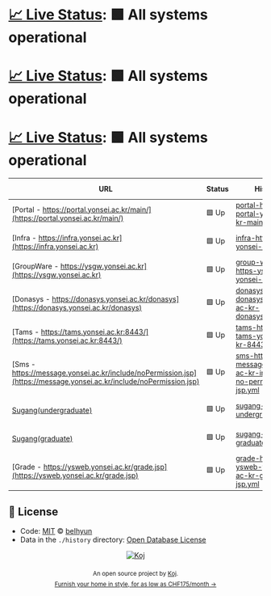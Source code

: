 # [📈 Live Status](https://belhyun.github.io/yonsei-upptime/): <!--live status--> **🟩 All systems operational**

# [📈 Live Status](https://belhyun.github.io/yonsei-upptime/): <!--live status--> **🟩 All systems operational**

# [📈 Live Status](https://belhyun.github.io/yonsei-upptime/): <!--live status--> **🟩 All systems operational**

<!--start: status pages-->
<!-- This summary is generated by Upptime (https://github.com/upptime/upptime) -->
<!-- Do not edit this manually, your changes will be overwritten -->

| URL                                                                                                                  | Status | History                                                                                                                                                                                       | Response Time                                                                                                                 | Uptime                                                                                                                                                                                                                                                                                                                         |
| -------------------------------------------------------------------------------------------------------------------- | ------ | --------------------------------------------------------------------------------------------------------------------------------------------------------------------------------------------- | ----------------------------------------------------------------------------------------------------------------------------- | ------------------------------------------------------------------------------------------------------------------------------------------------------------------------------------------------------------------------------------------------------------------------------------------------------------------------------ |
| [Portal - https://portal.yonsei.ac.kr/main/](https://portal.yonsei.ac.kr/main/)                                      | 🟩 Up  | [portal-https-portal-yonsei-ac-kr-main.yml](https://github.com/belhyun/yonsei-upptime/commits/master/history/portal-https-portal-yonsei-ac-kr-main.yml)                                       | <img alt="Response time graph" src="./graphs/portal-https-portal-yonsei-ac-kr-main.png" height="20"> 2059ms                   | [![Uptime 100.00%](https://img.shields.io/endpoint?url=https%3A%2F%2Fraw.githubusercontent.com%2Fbelhyun%2Fyonsei-upptime%2Fmaster%2Fapi%2Fportal-https-portal-yonsei-ac-kr-main%2Fuptime.json)](https://belhyun.github.io/yonsei-upptime/history/portal-https-portal-yonsei-ac-kr-main)                                       |
| [Infra - https://infra.yonsei.ac.kr](https://infra.yonsei.ac.kr)                                                     | 🟩 Up  | [infra-https-infra-yonsei-ac-kr.yml](https://github.com/belhyun/yonsei-upptime/commits/master/history/infra-https-infra-yonsei-ac-kr.yml)                                                     | <img alt="Response time graph" src="./graphs/infra-https-infra-yonsei-ac-kr.png" height="20"> 1272ms                          | [![Uptime 100.00%](https://img.shields.io/endpoint?url=https%3A%2F%2Fraw.githubusercontent.com%2Fbelhyun%2Fyonsei-upptime%2Fmaster%2Fapi%2Finfra-https-infra-yonsei-ac-kr%2Fuptime.json)](https://belhyun.github.io/yonsei-upptime/history/infra-https-infra-yonsei-ac-kr)                                                     |
| [GroupWare - https://ysgw.yonsei.ac.kr](https://ysgw.yonsei.ac.kr)                                                   | 🟩 Up  | [group-ware-https-ysgw-yonsei-ac-kr.yml](https://github.com/belhyun/yonsei-upptime/commits/master/history/group-ware-https-ysgw-yonsei-ac-kr.yml)                                             | <img alt="Response time graph" src="./graphs/group-ware-https-ysgw-yonsei-ac-kr.png" height="20"> 1165ms                      | [![Uptime 100.00%](https://img.shields.io/endpoint?url=https%3A%2F%2Fraw.githubusercontent.com%2Fbelhyun%2Fyonsei-upptime%2Fmaster%2Fapi%2Fgroup-ware-https-ysgw-yonsei-ac-kr%2Fuptime.json)](https://belhyun.github.io/yonsei-upptime/history/group-ware-https-ysgw-yonsei-ac-kr)                                             |
| [Donasys - https://donasys.yonsei.ac.kr/donasys](https://donasys.yonsei.ac.kr/donasys)                               | 🟩 Up  | [donasys-https-donasys-yonsei-ac-kr-donasys.yml](https://github.com/belhyun/yonsei-upptime/commits/master/history/donasys-https-donasys-yonsei-ac-kr-donasys.yml)                             | <img alt="Response time graph" src="./graphs/donasys-https-donasys-yonsei-ac-kr-donasys.png" height="20"> 1341ms              | [![Uptime 100.00%](https://img.shields.io/endpoint?url=https%3A%2F%2Fraw.githubusercontent.com%2Fbelhyun%2Fyonsei-upptime%2Fmaster%2Fapi%2Fdonasys-https-donasys-yonsei-ac-kr-donasys%2Fuptime.json)](https://belhyun.github.io/yonsei-upptime/history/donasys-https-donasys-yonsei-ac-kr-donasys)                             |
| [Tams - https://tams.yonsei.ac.kr:8443/](https://tams.yonsei.ac.kr:8443/)                                            | 🟩 Up  | [tams-https-tams-yonsei-ac-kr-8443.yml](https://github.com/belhyun/yonsei-upptime/commits/master/history/tams-https-tams-yonsei-ac-kr-8443.yml)                                               | <img alt="Response time graph" src="./graphs/tams-https-tams-yonsei-ac-kr-8443.png" height="20"> 1119ms                       | [![Uptime 100.00%](https://img.shields.io/endpoint?url=https%3A%2F%2Fraw.githubusercontent.com%2Fbelhyun%2Fyonsei-upptime%2Fmaster%2Fapi%2Ftams-https-tams-yonsei-ac-kr-8443%2Fuptime.json)](https://belhyun.github.io/yonsei-upptime/history/tams-https-tams-yonsei-ac-kr-8443)                                               |
| [Sms - https://message.yonsei.ac.kr/include/noPermission.jsp](https://message.yonsei.ac.kr/include/noPermission.jsp) | 🟩 Up  | [sms-https-message-yonsei-ac-kr-include-no-permission-jsp.yml](https://github.com/belhyun/yonsei-upptime/commits/master/history/sms-https-message-yonsei-ac-kr-include-no-permission-jsp.yml) | <img alt="Response time graph" src="./graphs/sms-https-message-yonsei-ac-kr-include-no-permission-jsp.png" height="20"> 966ms | [![Uptime 100.00%](https://img.shields.io/endpoint?url=https%3A%2F%2Fraw.githubusercontent.com%2Fbelhyun%2Fyonsei-upptime%2Fmaster%2Fapi%2Fsms-https-message-yonsei-ac-kr-include-no-permission-jsp%2Fuptime.json)](https://belhyun.github.io/yonsei-upptime/history/sms-https-message-yonsei-ac-kr-include-no-permission-jsp) |
| [Sugang(undergraduate)](https://ysweb.yonsei.ac.kr/websquare/websquare.jsp?w2xPath=/wq/login/hakbu_login.xml)        | 🟩 Up  | [sugang-undergraduate.yml](https://github.com/belhyun/yonsei-upptime/commits/master/history/sugang-undergraduate.yml)                                                                         | <img alt="Response time graph" src="./graphs/sugang-undergraduate.png" height="20"> 975ms                                     | [![Uptime 100.00%](https://img.shields.io/endpoint?url=https%3A%2F%2Fraw.githubusercontent.com%2Fbelhyun%2Fyonsei-upptime%2Fmaster%2Fapi%2Fsugang-undergraduate%2Fuptime.json)](https://belhyun.github.io/yonsei-upptime/history/sugang-undergraduate)                                                                         |
| [Sugang(graduate)](https://ysweb.yonsei.ac.kr/graduate.jsp)                                                          | 🟩 Up  | [sugang-graduate.yml](https://github.com/belhyun/yonsei-upptime/commits/master/history/sugang-graduate.yml)                                                                                   | <img alt="Response time graph" src="./graphs/sugang-graduate.png" height="20"> 148ms                                          | [![Uptime 100.00%](https://img.shields.io/endpoint?url=https%3A%2F%2Fraw.githubusercontent.com%2Fbelhyun%2Fyonsei-upptime%2Fmaster%2Fapi%2Fsugang-graduate%2Fuptime.json)](https://belhyun.github.io/yonsei-upptime/history/sugang-graduate)                                                                                   |
| [Grade - https://ysweb.yonsei.ac.kr/grade.jsp](https://ysweb.yonsei.ac.kr/grade.jsp)                                 | 🟩 Up  | [grade-https-ysweb-yonsei-ac-kr-grade-jsp.yml](https://github.com/belhyun/yonsei-upptime/commits/master/history/grade-https-ysweb-yonsei-ac-kr-grade-jsp.yml)                                 | <img alt="Response time graph" src="./graphs/grade-https-ysweb-yonsei-ac-kr-grade-jsp.png" height="20"> 148ms                 | [![Uptime 100.00%](https://img.shields.io/endpoint?url=https%3A%2F%2Fraw.githubusercontent.com%2Fbelhyun%2Fyonsei-upptime%2Fmaster%2Fapi%2Fgrade-https-ysweb-yonsei-ac-kr-grade-jsp%2Fuptime.json)](https://belhyun.github.io/yonsei-upptime/history/grade-https-ysweb-yonsei-ac-kr-grade-jsp)                                 |

<!--end: status pages-->

## 📄 License

- Code: [MIT](./LICENSE) © [belhyun](http://belhyun.blogspot.com)
- Data in the `./history` directory: [Open Database License](https://opendatacommons.org/licenses/odbl/1-0/)

<p align="center">
  <a href="https://koj.co">
    <img width="44" alt="Koj" src="https://kojcdn.com/v1598284251/website-v2/koj-github-footer_m089ze.svg">
  </a>
</p>
<p align="center">
  <sub>An open source project by <a href="https://koj.co">Koj</a>. <br> <a href="https://koj.co">Furnish your home in style, for as low as CHF175/month →</a></sub>
</p>
